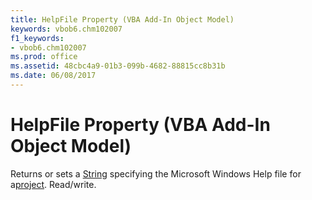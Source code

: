 ```yaml
---
title: HelpFile Property (VBA Add-In Object Model)
keywords: vbob6.chm102007
f1_keywords:
- vbob6.chm102007
ms.prod: office
ms.assetid: 48cbc4a9-01b3-099b-4682-88815cc8b31b
ms.date: 06/08/2017
---
```



# HelpFile Property (VBA Add-In Object Model)



Returns or sets a [String](../../Glossary/vbe-glossary.md) specifying the Microsoft Windows Help file for a[project](../../Glossary/vbe-glossary.md#project). Read/write.

